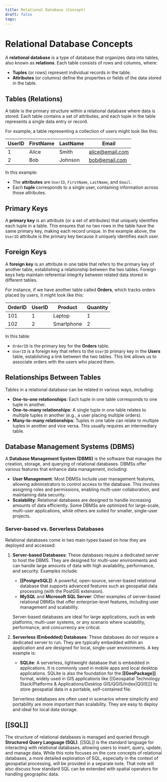 ```yaml
---
title: Relational Database (Concept)
draft: false
tags:
---
```

 

# Relational Database Concepts

A **relational database** is a type of database that organizes data into tables, also known as **relations**. Each table consists of rows and columns, where:

- **Tuples** (or rows) represent individual records in the table.
- **Attributes** (or columns) define the properties or fields of the data stored in the table.

## Tables (Relations)
A table is the primary structure within a relational database where data is stored. Each table contains a set of attributes, and each tuple in the table represents a single data entry or record.

For example, a table representing a collection of users might look like this:

| UserID | FirstName | LastName  | Email            |
|--------|-----------|-----------|------------------|
| 1      | Alice     | Smith     | alice@email.com  |
| 2      | Bob       | Johnson   | bob@email.com    |

In this example:
- The **attributes** are `UserID`, `FirstName`, `LastName`, and `Email`.
- Each **tuple** corresponds to a single user, containing information across those attributes.

## Primary Keys
A **primary key** is an attribute (or a set of attributes) that uniquely identifies each tuple in a table. This ensures that no two rows in the table have the same primary key, making each record unique. In the example above, the `UserID` attribute is the primary key because it uniquely identifies each user.

## Foreign Keys
A **foreign key** is an attribute in one table that refers to the primary key of another table, establishing a relationship between the two tables. Foreign keys help maintain referential integrity between related data stored in different tables.

For instance, if we have another table called **Orders**, which tracks orders placed by users, it might look like this:

| OrderID | UserID | Product      | Quantity |
|---------|--------|--------------|----------|
| 101     | 1      | Laptop       | 1        |
| 102     | 2      | Smartphone   | 2        |

In this table:
- `OrderID` is the primary key for the **Orders** table.
- `UserID` is a foreign key that refers to the `UserID` primary key in the **Users** table, establishing a link between the two tables. This link allows us to associate orders with the users who placed them.

## Relationships Between Tables
Tables in a relational database can be related in various ways, including:
- **One-to-one relationships**: Each tuple in one table corresponds to one tuple in another.
- **One-to-many relationships**: A single tuple in one table relates to multiple tuples in another (e.g., a user placing multiple orders).
- **Many-to-many relationships**: Tuples in one table can relate to multiple tuples in another and vice versa. This usually requires an intermediary table.

## Database Management Systems (DBMS)
A **Database Management System (DBMS)** is the software that manages the creation, storage, and querying of relational databases. DBMSs offer various features that enhance data management, including:

- **User Management**: Most DBMSs include user management features, allowing administrators to control access to the database. This involves assigning roles and permissions, enabling multi-user collaboration, and maintaining data security.
- **Scalability**: Relational databases are designed to handle increasing amounts of data efficiently. Some DBMSs are optimized for large-scale, multi-user applications, while others are suited for smaller, single-user projects.

### Server-based vs. Serverless Databases
Relational databases come in two main types based on how they are deployed and accessed:

1. **Server-based Databases**: These databases require a dedicated server to host the DBMS. They are designed for multi-user environments and can handle large amounts of data with high availability, performance, and security. Examples include:
   - **[[PostgreSQL]]**: A powerful, open-source, server-based relational database that supports advanced features such as geospatial data processing (with the PostGIS extension).
   - **MySQL** and **Microsoft SQL Server**: Other examples of server-based relational DBMSs that offer enterprise-level features, including user management and scalability.

   Server-based databases are ideal for large applications, such as web platforms, multi-user systems, or any scenario where scalability, performance, and concurrency are critical.

2. **Serverless (Embedded) Databases**: These databases do not require a dedicated server to run. They are typically embedded within an application and are designed for local, single-user environments. A key example is:
   - **SQLite**: A serverless, lightweight database that is embedded in applications. It is commonly used in mobile apps and local desktop applications. SQLite is also the foundation for the **[[GeoPackage]]** format, widely used in GIS applications like [[Geospatial Technology Stack/Platforms & Applications/Desktop GIS/QGIS/index|QGIS]]] to store geospatial data in a portable, self-contained file.

   Serverless databases are often used in scenarios where simplicity and portability are more important than scalability. They are easy to deploy and ideal for local data storage.

##  [[SQL]]
The structure of relational databases is managed and queried through **Structured Query Language (SQL)**. [[SQL]] is the standard language for interacting with relational databases, allowing users to insert, query, update, and manage data. While this note focuses on the core concepts of relational databases, a more detailed exploration of SQL, especially in the context of geospatial processing, will be provided in a separate note. That note will also discuss how standard SQL can be extended with spatial operators for handling geographic data.

